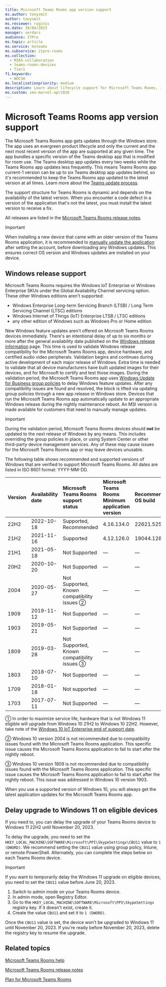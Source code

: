 ```yaml
---
title: Microsoft Teams Rooms app version support
ms.author: tonysmit
author: tonysmit
ms.reviewer: raginis
ms.date: 10/04/2023
manager: serdars
audience: ITPro
ms.topic: article
ms.service: msteams
ms.subservice: itpro-rooms
ms.collection: 
  - M365-collaboration
  - teams-rooms-devices
  - Tier1
f1.keywords: 
  - NOCSH
ms.localizationpriority: medium
description: Learn about lifecycle support for Microsoft Teams Rooms, including the dynamic support structure and its phases.
ms.custom: seo-marvel-apr2020
---
```


# Microsoft Teams Rooms app version support
 
The Microsoft Teams Rooms app gets updates through the Windows store. The app uses an evergreen product lifecycle and only the current and the next most recent version of the app are supported at any given time. The app bundles a specific version of the Teams desktop app that is modified for room use. The Teams desktop app updates every two weeks while the Teams Rooms app updates less frequently. This means Teams Rooms app current-1 version can be up to six Teams desktop app updates behind, so it's recommended to keep the Teams Rooms app updated to the latest version at all times. Learn more about the [Teams update process](../teams-client-update.md).

The support structure for Teams Rooms is dynamic and depends on the availability of the latest version. When you encounter a code defect in a version of the application that's not the latest, you must install the latest version to receive a fix.

All releases are listed in the [Microsoft Teams Rooms release notes](rooms-release-note.md).

> [!IMPORTANT]
> When installing a new device that came with an older version of the Teams Rooms application, it is recommended to [manually update the application](manual-update.md) after setting the account, before downloading any Windows updates. This ensures correct OS version and Windows updates are installed on your device.  

## Windows release support

Microsoft Teams Rooms requires the  Windows IoT Enterprise or Windows Enterprise SKUs under the Global Availability Channel servicing option. These other Windows editions aren't supported:

- Windows Enterprise Long-term Servicing Branch (LTSB) / Long Term Servicing Channel (LTSC) editions
- Windows Internet of Things (IoT) Enterprise LTSB / LTSC editions
- any other edition of Windows such as Windows Pro or Home edition

New Windows feature updates aren't offered on Microsoft Teams Rooms devices immediately. There's an intentional delay of up to six months or more after the general availability date published on the [Windows release information](/windows/release-information/) page. This time is used to validate Windows release compatibility for the Microsoft Teams Rooms app, device hardware, and certified audio video peripherals. Validation begins and continues during active development of each major release of Windows. Extra time is needed to validate that all device manufacturers have built updated images for their devices, and for Microsoft to certify and test those images. During the validation period, the Microsoft Teams Rooms app uses [Windows Update for Business group policies](/windows/deployment/update/waas-manage-updates-wufb) to delay Windows feature updates. After any compatibility issues are found and resolved, the block is lifted via updating group policies through a new app release in Windows store. Devices that run the Microsoft Teams Rooms app automatically update to an appropriate Windows release during the nightly maintenance reboot. An MSI version is made available for customers that need to manually manage updates.  

> [!IMPORTANT]
> During the validation period, Microsoft Teams Rooms devices should **not** be updated to the next release of Windows by any means. This includes overriding the group policies in place, or using System Center or other third-party device management services. Any of these may cause issues for the Microsoft Teams Rooms app or may leave devices unusable.  

The following table shows recommended and supported versions of Windows that are verified to support Microsoft Teams Rooms. All dates are listed in ISO 8601 format: YYYY-MM-DD.

| Version | Availability date | Microsoft Teams Rooms support status                    | Microsoft Teams Rooms Minimum application version | Recommended OS build |
|:--------|:------------------|:--------------------------------------------------------|:--------------------------------------------------|:---------------------|
| 22H2    | 2022-10-18        | Supported,<br>Recommended                               | 4.16.134.0                                        | 22621.525 &#x2780;  |
| 21H2    | 2021-11-16        | Supported                                               | 4.12.126.0                                        | 19044.1288           |
| 21H1    | 2021-05-18        | Not Supported                                           | &#x2014;                                          | &#x2014;             |
| 20H2    | 2020-10-20        | Not Supported                                           | &#x2014;                                          | &#x2014;             |
| 2004    | 2020-05-27        | Not Supported, <br/>Known compatibility issues  &#x2781;| &#x2014;                                          | &#x2014;             |
| 1909    | 2019-11-12        | Not Supported                                           | &#x2014;                                          | &#x2014;             |
| 1903    | 2019-05-21        | Not Supported                                           | &#x2014;                                          | &#x2014;             |
| 1809    | 2019-03-28        | Not Supported, <br/>Known compatibility issues &#x2782; | &#x2014;                                          | &#x2014;             |
| 1803    | 2018-07-10        | Not Supported                                           | &#x2014;                                          | &#x2014;             |
| 1709    | 2018-01-18        | Not supported                                           | &#x2014;                                          | &#x2014;             |
| 1703    | 2017-07-11        | Not Supported                                           | &#x2014;                                          | &#x2014;             |

&#x2780; In order to maximize service life, hardware that is not Windows 11 eligible will upgrade from Windows 10 21H2 to Windows 10 22H2. However, take note of the [Windows 10 IoT Enterprise end of support date](/lifecycle/products/windows-10-iot-enterprise).  

&#x2781; Windows 10 version 2004 is not recommended due to compatibility issues found with the Microsoft Teams Rooms application. This specific issue causes the Microsoft Teams Rooms application to fail to start after the nightly reboot.

&#x2782; Windows 10 version 1809 is not recommended due to compatibility issues found with the Microsoft Teams Rooms application. This specific issue causes the Microsoft Teams Rooms application to fail to start after the nightly reboot. This issue was addressed in  Windows 10 version 1903.  

When you use a supported version of Windows 10, you will always get the latest application updates for the Microsoft Teams Rooms app.  

## Delay upgrade to Windows 11 on eligible devices

If you need to, you can delay the upgrade of your Teams Rooms device to Windows 11 22H2 until November 20, 2023. 

To delay the upgrade, you need to set the `HKEY_LOCAL_MACHINE\SOFTWARE\Microsoft\PPI\SkypeSettings\CBU11` value to `1 (DWORD)`. We recommend setting the `CBU11` value using group policy, Intune, or remote PowerShell. Alternately, you can complete the steps below on each Teams Rooms device.

> [!IMPORTANT]
> If you want to temporarily delay the Windows 11 upgrade on eligible devices, you need to set the `CBU11` value before June 20, 2023.

1. Switch to admin mode on your Teams Rooms device.
2. In admin mode, open Registry Editor.
3. Go to the `HKEY_LOCAL_MACHINE\SOFTWARE\Microsoft\PPI\SkypeSettings` registry key. If it doesn't exist, create it.
4. Create the value `CBU11` and set it to `1 (DWORD)`.

Once the `CBU11` value is set, the device won't be upgraded to Windows 11 until November 20, 2023. If you're ready before November 20, 2023, delete the registry key to resume the upgrade.

## Related topics

[Microsoft Teams Rooms help](https://support.office.com/article/Skype-Room-Systems-version-2-help-e667f40e-5aab-40c1-bd68-611fe0002ba2)

[Microsoft Teams Rooms release notes](rooms-release-note.md)

[Plan for Microsoft Teams Rooms](rooms-plan.md)
